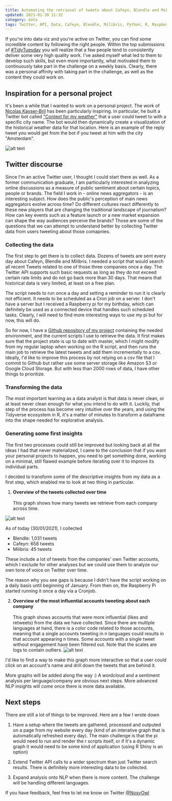 ```yaml
---
title: Automating the retrieval of tweets about Cafeyn, Blendle and MiLibris
updated: 2021-01-30 11:32
category: data
tags: Twitter, API, Data, Cafeyn, Blendle, Milibris, Python, R, Raspberry Pi
---
```


If you're into data viz and you're active on Twitter, you can find some incredible content by following the right people. Within the top submissions of [#TidyTuesday](https://twitter.com/hashtag/TidyTuesday?src=hashtag_click) you will realize that a few people tend to consistently deliver some very high quality work. 
I've asked myself what led to them to develop such skills, but even more importantly, what motivated them to continuously take part in the challenge on a weekly basis.
Clearly, there was a personal affinity with taking part in the challenge, as well as the content they could work on.

## Inspiration for a personal project
It's been a while that I wanted to work on a personal project. The work of [Nicolas Kayser-Bril](https://twitter.com/nicolaskb) has been particularly inspiring. In particular, he built a Twitter bot called ["Context for my weather"](https://twitter.com/weathercontext) that a user could tweet to with a specific city name. The bot would then dynamically create a visualization of the historical weather data for that location. Here is an example of the reply tweet you would get from the bot if you tweet at him with the city "Amsterdam".

![alt text]({{site.url}}/assets/context_for_my_weather_amsterdam.jpg)


## Twitter discourse
Since I'm an active Twitter user, I thought I could start there as well. As a former communication graduate, I am particularly interested in analyzing online discussions as a measure of public sentiment about certain topics, people or brands. The field I work in - online news aggregators - is an interesting subject. How does the public's perception of main news aggregators evolve across time? Do different cultures react differently to these new players that are changing the traditional landscape of journalism? How can key events such as a feature launch or a new market expansion can shape the way audiences perceive the brands? Those are some of the questions that we can attempt to understand better by collecting Twitter data from users tweeting about those comapnies. 

### Collecting the data
The first step to get there is to collect data. Dozens of tweets are sent every day about Cafeyn, Blendle and Milibris. I needed a script that would search all recent Tweets related to one of those three companies once a day. The Twitter API supports such basic requests as long as they do not exceed certain rate limits and do not go back more than 30 days. That means that historical data is very limited, at least on a free plan. 

The script needs to run once a day and setting a reminder to run it is clearly not efficient. It needs to be scheduled as a Cron job on a server. I don't have a server but I received a Raspberry pi for my birthday, which can definitely be used as a connected device that handles such scheduled tasks. Clearly, I will need to find more interesting ways to use my pi but for now, this will do.  

So for now, I have a [Github repository of my project](https://github.com/arno12/twitter) containing the needed environment, and the current scripts I use to retrieve the data. It first makes sure that the project state is up to date with master, which I might modify from my regular laptop when working on the R script, and then runs the main job to retrieve the latest tweets and add them incrementally to a csv. Ideally, I'd like to improve this process by not relying on a csv file that I commit to Github but rather use some server storage like Amazon S3 or Google Cloud Storage. But with less than 2000 rows of data, I have other things to prioritize.

### Transforming the data
The most important learning as a data analyst is that data is never clean, or at least never clean enough for what you intend to do with it. Luckily, that step of the process has become very intuitive over the years, and using the Tidyverse ecosystem in R, it's a matter of minutes to transform a dataframe into the shape needed for explorative analysis. 

### Generating some first insights
The first two processes could still be improved but looking back at all the ideas I had that never materialized, I came to the conclusion that if you want your personal projects to happen, you need to get something done, working on a minimal, still flawed example before iterating over it to improve its individual parts.

I decided to transform some of the descriptive insights from my data as a first step, which enabled me to look at two thing in particular.

1. **Overview of the tweets collected over time**<br/><br/>
This graph shows how many tweets we retrieve from each company across time.  

![alt text]({{site.url}}/assets/2021-01-30-14h41_tweets_over_time.png)

As of today (30/01/2021), I collected

* Blendle: 1,031 tweets
* Cafeyn: 658 tweets
* Milibris: 45 tweets

These include a lot of tweets from the companies' own Twitter accounts, which I exclude for other analyses but we could use them to analyze our own tone of voice on Twitter over time.

The reason why you see gaps is because I didn't have the script working on a daily basis until beginning of January. 
From then on, the Raspberry Pi started running it once a day via a Cronjob.

2. **Overview of the most influential accounts tweeting about each company**<br/><br/>
This graph shows accounts that were more influential (likes and retweets) from the data we have collected. Since there are multiple languages at hand, there is a color code related to those accounts, meaning that a single accounts tweeting in n languages could results in that account appearing n times. Some accounts with a single tweet without engagement have been filtered out. Note that the scales are logs to contain outliers. 
![alt text]({{site.url}}/assets/2021-01-30-14h40_tweet_users.png)

I'd like to find a way to make this graph more interactive so that a user could click on an account's name and drill down the tweets that are behind it. 

More graphs will be added along the way :) A wordcloud and a sentiment analysis per language/company are obvious next steps. More advanced NLP insights will come once there is more data available.

## Next steps
There are still a lot of things to be improved. Here are a few I wrote down

1. Have a setup where the tweets are gathered, processed and outputed on a page from my website every day (kind of an interative graph that is automatically refreshed every day). The main challenge is that the pi would need to run and render the r scripts itself, or if it's a dynamic graph it would need to be some kind of application (using R Shiny is an option)

2. Extend Twitter API calls to a wider spectrum than just Twitter search results. There is definitely more interesting data to be collected.

3. Expand analysis onto NLP when there is more content. The challenge will be handling different languages. 

If you have feedback, feel free to let me know on Twitter [@NosyOwl](https://twitter.com/NosyOwl)